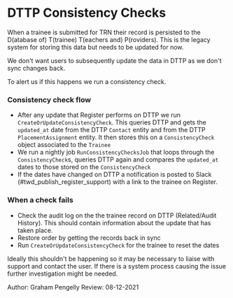 DTTP Consistency Checks
=======================

When a trainee is submitted for TRN their record is persisted to the D(atabase of) T(trainee) T(eachers and) P(roviders). This is the legacy system for storing this data but needs to be updated for now.

We don't want users to subsequently update the data in DTTP as we don't sync changes back. 

To alert us if this happens we run a consistency check.

### Consistency check flow

* After any update that Register performs on DTTP we run `CreateOrUpdateConsistencyCheck`. This queries DTTP and gets the `updated_at` date from the DTTP `Contact` entity and from the DTTP `PlacementAssignment` entity. It then stores this on a `ConsistencyCheck` object associated to the `Trainee`
* We run a nightly job `RunConsistencyChecksJob` that loops through the `ConsistencyCheck`s, queries DTTP again and compares the `updated_at` dates to those stored on the `ConsistencyCheck`
* If the dates have changed on DTTP a notification is posted to Slack (#twd_publish_register_support) with a link to the trainee on Register.

### When a check fails

* Check the audit log on the the trainee record on DTTP (Related/Audit History). This should contain information about the update that has taken place.
* Restore order by getting the records back in sync
* Run `CreateOrUpdateConsistencyCheck` for the trainee to reset the dates

Ideally this shouldn't be happening so it may be necessary to liaise with support and contact the user. If there is a system process causing the issue further investigation might be needed.


Author: Graham Pengelly
Review: 08-12-2021

